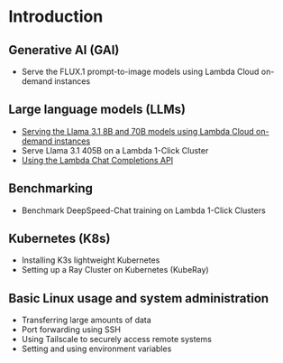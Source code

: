 # Introduction

## Generative AI (GAI)

- Serve the FLUX.1 prompt-to-image models using Lambda Cloud on-demand
  instances

## Large language models (LLMs)

- [Serving the Llama 3.1 8B and 70B models using Lambda Cloud on-demand instances](large-language-models/serving-llama-3-1-docker.md)
- Serve Llama 3.1 405B on a Lambda 1-Click Cluster
- [Using the Lambda Chat Completions API](large-language-models/lambda-chat-api)

## Benchmarking

- Benchmark DeepSpeed-Chat training on Lambda 1-Click Clusters

## Kubernetes (K8s)

- Installing K3s lightweight Kubernetes
- Setting up a Ray Cluster on Kubernetes (KubeRay)

## Basic Linux usage and system administration

- Transferring large amounts of data
- Port forwarding using SSH
- Using Tailscale to securely access remote systems
- Setting and using environment variables
